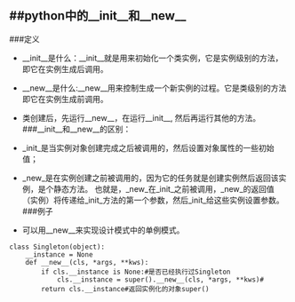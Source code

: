 ##python中的__init__和__new__
---
###定义
- __init__是什么：__init__就是用来初始化一个类实例，它是实例级别的方法，即它在实例生成后调用。
-  __new__是什么:__new__用来控制生成一个新实例的过程。它是类级别的方法即它在实例生成前调用。

- 类创建后，先运行__new__，在运行__init__, 然后再运行其他的方法。
###__init__和__new__的区别：
- _init_是当实例对象创建完成之后被调用的，然后设置对象属性的一些初始值； 
- _new_是在实例创建之前被调用的，因为它的任务就是创建实例然后返回该实例，是个静态方法。 
也就是，_new_在_init_之前被调用，_new_的返回值（实例）将传递给_init_方法的第一个参数，然后_init_给这些实例设置参数。
###例子
- 可以用__new__来实现设计模式中的单例模式。
```
class Singleton(object):
    __instance = None
    def __new__(cls, *args, **kws):
        if cls.__instance is None:#是否已经执行过Singleton
            cls.__instance = super().__new__(cls, *args, **kws)#
        return cls.__instance#返回实例化的对象super()
```

